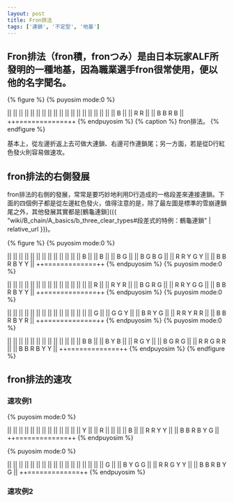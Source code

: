 ```yaml
---
layout: post
title: Fron排法
tags: ['連鎖', '不定型', '地基']
---
```


## Fron排法（fron積，fronつみ）是由日本玩家ALF所發明的一種地基，因為職業選手fron很常使用，便以他的名字聞名。

{% figure %}
{% puyosim mode:0 %}
                 
||             ||
||             ||
||             ||
||             ||
||             ||
||             ||
||             ||
||             ||
||             ||
||     B       ||
||   R R       ||
|| B B R B     ||
++=============++
{% endpuyosim %}
{% caption %}
fron排法。
{% endfigure %}

基本上，從左邊折返上去可做大連鎖、右邊可作連鎖尾；另一方面，若是從D行紅色發火則容易做速攻。

## fron排法的右側發展

fron排法的右側的發展，常常是要巧妙地利用D行造成的一格段差來連接連鎖。下面的四個例子都是從左邊紅色發火，值得注意的是，除了最左圖是標準的雪崩連鎖尾之外，其他發展其實都是[鶴龜連鎖]({{ "wiki/B_chain/A_basics/b_three_clear_types#段差式的特例：鶴龜連鎖" | relative_url }})。

{% figure %}
{% puyosim mode:0 %}
                 
||             ||
||             ||
||             ||
||             ||
||             ||
||             ||
||           B ||
||           B ||
||       B   G ||
||     B G B G ||
||   R R Y G Y ||
|| B B R B Y Y ||
++=============++
{% endpuyosim %}
{% puyosim mode:0 %}
                 
||             ||
||             ||
||             ||
||             ||
||             ||
||             ||
||             ||
||           R ||
||       R Y R ||
||     B G R G ||
||   R R Y G G ||
|| B B R B Y Y ||
++=============++
{% endpuyosim %}
{% puyosim mode:0 %}
                 
||             ||
||             ||
||             ||
||             ||
||             ||
||             ||
||             ||
||           G ||
||       G G Y ||
||     B R Y G ||
||   R R Y R R ||
|| B B R B Y R ||
++=============++
{% endpuyosim %}
{% puyosim mode:0 %}
                 
||             ||
||             ||
||             ||
||             ||
||             ||
||             ||
||         B B ||
||       B Y B ||
||       R G Y ||
||     B G R G ||
||   R R G R R ||
|| B B R B Y Y ||
++=============++
{% endpuyosim %}
{% endfigure %}

## fron排法的速攻

### 速攻例1

{% puyosim mode:0 %}
                 
||             ||
||             ||
||             ||
||             ||
||             ||
||             ||
||       Y     ||
||       R     ||
||             ||
||     B       ||
||   R R   Y Y ||
|| B B R B Y G ||
++=============++
{% endpuyosim %}

{% puyosim mode:0 %}
                 
||             ||
||             ||
||             ||
||             ||
||             ||
||             ||
||             ||
||             ||
||           G ||
||     B Y G G ||
||   R R G Y Y ||
|| B B R B Y G ||
++=============++
{% endpuyosim %}

### 速攻例2

